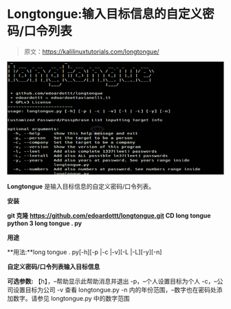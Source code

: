 # Longtongue:输入目标信息的自定义密码/口令列表

> 原文：<https://kalilinuxtutorials.com/longtongue/>

[![Longtongue : Customized Password/Passphrase List Inputting Target Info](img//33a3f89f25d58839c35d8cba91a2b573.png "Longtongue : Customized Password/Passphrase List Inputting Target Info")](https://1.bp.blogspot.com/-7AMhY-mSuQI/X_yW3gQq5TI/AAAAAAAAIT8/Jbo5t35NpbYBl21Rm93wWLitrJuuM0ykQCLcBGAsYHQ/s728/longtongue%25281%2529.png)

**Longtongue** 是输入目标信息的自定义密码/口令列表。

**安装**

**git 克隆 https://github.com/edoardottt/longtongue.git
CD long tongue
python 3 long tongue . py**

**用途**

**用法:**long tongue . py[-h][-p |-c |-v][-L |-L][-y][-n]

**自定义密码/口令列表输入目标信息**

**可选参数:**
【h】，–帮助显示此帮助消息并退出
-p，–个人设置目标为个人
-c，–公司设置目标为公司
-v 查看 longtongue.py
-n 内的年份范围，–数字也在密码处添加数字。请参见 longtongue.py 中的数字范围